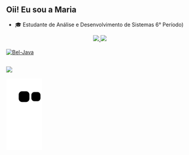 
## Oii! Eu sou a Maria 

- 🎓 Estudante de Análise e Desenvolvimento de Sistemas
6° Período)

<div align="center">
  <a href="https://github.com/rafaballerini">
  <img height="150em" src="https://github-readme-stats.vercel.app/api?username=mabeldlarek&show_icons=true&theme=dracula&include_all_commits=true&count_private=true"/>
  <img height="150em" src="https://github-readme-stats.vercel.app/api/top-langs/?username=mabeldlarek&layout=compact&langs_count=7&theme=dracula"/>
</div>
<div style="display: inline_block"><br>
    <img align="center" alt="Bel-Java" height="30" width="40"src="https://cdn.jsdelivr.net/gh/devicons/devicon/icons/java/java-original.svg" />
</div>
  
  ##
 
<div> 
  <a href = "mailto:mascudlarek@gmail.com"><img src="https://img.shields.io/badge/-Gmail-%23333?style=for-the-badge&logo=gmail&logoColor=white" target="_blank"></a>
 
  ![Snake animation](https://github.com/mabeldlarek/mabeldlarek/blob/output/github-contribution-grid-snake.svg)
 
</div>

